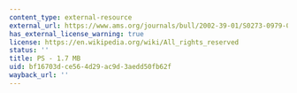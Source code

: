 ```yaml
---
content_type: external-resource
external_url: https://www.ams.org/journals/bull/2002-39-01/S0273-0979-01-00923-5/S0273-0979-01-00923-5.pdf
has_external_license_warning: true
license: https://en.wikipedia.org/wiki/All_rights_reserved
status: ''
title: PS - 1.7 MB
uid: bf16703d-ce56-4d29-ac9d-3aedd50fb62f
wayback_url: ''
---
```

